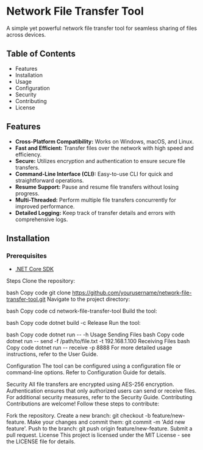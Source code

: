 # Network File Transfer Tool

A simple yet powerful network file transfer tool for seamless sharing of files across devices.

## Table of Contents
+ Features
+ Installation
+ Usage
+ Configuration
+ Security
+ Contributing
+ License 

## Features
- **Cross-Platform Compatibility:** Works on Windows, macOS, and Linux.
- **Fast and Efficient:** Transfer files over the network with high speed and efficiency.
- **Secure:** Utilizes encryption and authentication to ensure secure file transfers.
- **Command-Line Interface (CLI):** Easy-to-use CLI for quick and straightforward operations.
- **Resume Support:** Pause and resume file transfers without losing progress.
- **Multi-Threaded:** Perform multiple file transfers concurrently for improved performance.
- **Detailed Logging:** Keep track of transfer details and errors with comprehensive logs.
  
## Installation
### Prerequisites
+ [.NET Core SDK](https://dotnet.microsoft.com/download)

Steps
Clone the repository:

bash
Copy code
git clone https://github.com/yourusername/network-file-transfer-tool.git
Navigate to the project directory:

bash
Copy code
cd network-file-transfer-tool
Build the tool:

bash
Copy code
dotnet build -c Release
Run the tool:

bash
Copy code
dotnet run -- -h
Usage
Sending Files
bash
Copy code
dotnet run -- send -f /path/to/file.txt -t 192.168.1.100
Receiving Files
bash
Copy code
dotnet run -- receive -p 8888
For more detailed usage instructions, refer to the User Guide.

Configuration
The tool can be configured using a configuration file or command-line options. Refer to Configuration Guide for details.

Security
All file transfers are encrypted using AES-256 encryption.
Authentication ensures that only authorized users can send or receive files.
For additional security measures, refer to the Security Guide.
Contributing
Contributions are welcome! Follow these steps to contribute:

Fork the repository.
Create a new branch: git checkout -b feature/new-feature.
Make your changes and commit them: git commit -m 'Add new feature'.
Push to the branch: git push origin feature/new-feature.
Submit a pull request.
License
This project is licensed under the MIT License - see the LICENSE file for details.

